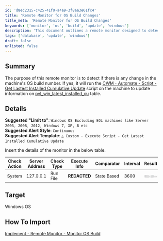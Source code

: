 ```yaml
---
id: 'd8ec2315-c425-41f0-a4a9-3f8aa3e61fc4'
title: 'Remote Monitor for OS Build Changes'
title_meta: 'Remote Monitor for OS Build Changes'
keywords: ['monitor', 'os', 'build', 'update', 'windows']
description: 'This document outlines a remote monitor designed to detect changes in the operating system build number of Windows machines. Upon detecting a change, it triggers a script to update the latest installed cumulative update information in the relevant database table. It includes suggestions for configuration and alert styles.'
tags: ['database', 'update', 'windows']
draft: false
unlisted: false
---
```

## Summary

The purpose of this remote monitor is to detect if there is any change in the machine's OS build number. If yes, it will run the [CWM - Automate - Script - Get Lastest Installed Cumulative Update](https://proval.itglue.com/DOC-5078775-12849478) script on the machine to update information on [pvl_win_latest_installed_cu](https://proval.itglue.com/DOC-5078775-12849460) table.

## Details

**Suggested "Limit to"**: `Windows OS Excluding EOL machines like Server 2003, 2008, 2012, Windows 7, XP, 8 etc`  
**Suggested Alert Style**: `Continuous`  
**Suggested Alert Template**: `△ Custom - Execute Script - Get Latest Installed Cumulative Update`  

Insert the details of the monitor in the below table.

| Check Action | Server Address | Check Type | Execute Info | Comparator   | Interval | Result |
|--------------|----------------|-------------|---------------|---------------|----------|--------|
| System       | 127.0.0.1     | Run File    | **REDACTED**  | State Based    | 3600     | ![Result](../../../static/img/CWM---Automate---Remote-Monitor---Monitor-OS-Build/image_1.png) |

## Target

Windows OS

## How To Import

[Implement - Remote Monitor - Monitor OS Build](https://proval.itglue.com/DOC-5078775-13799403)












